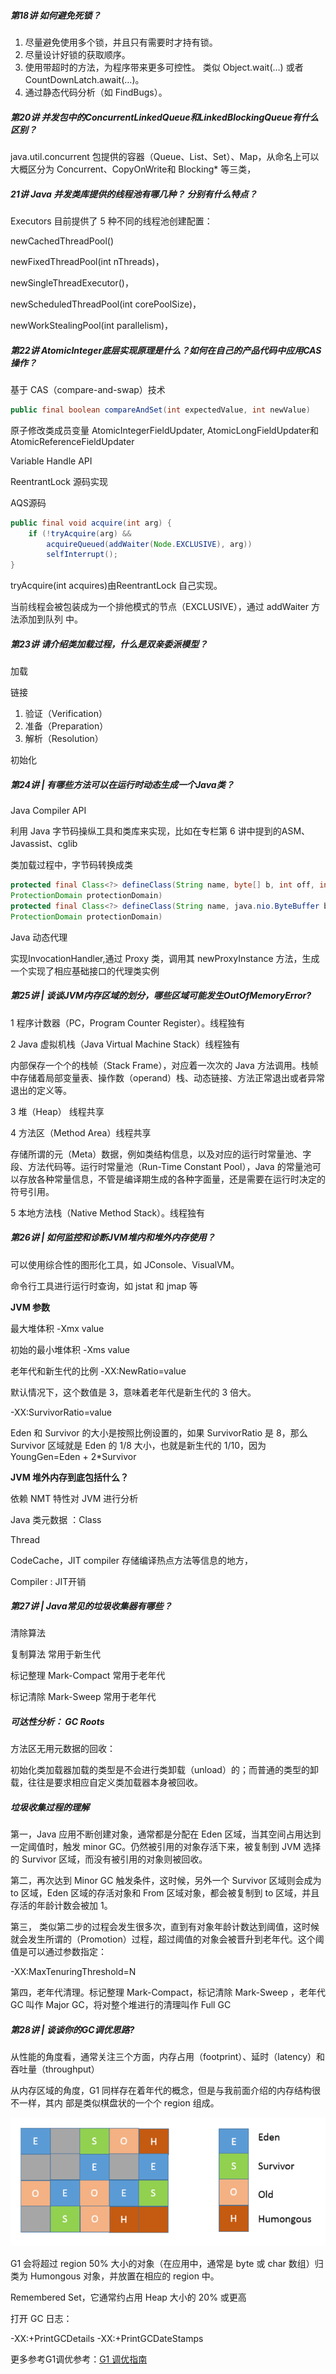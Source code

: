 

##### 第18讲  如何避免死锁？

1. 尽量避免使用多个锁，并且只有需要时才持有锁。
2. 尽量设计好锁的获取顺序。
3. 使用带超时的方法，为程序带来更多可控性。
   类似 Object.wait(…) 或者 CountDownLatch.await(…)。
4. 通过静态代码分析（如 FindBugs）。



##### 第20讲  并发包中的ConcurrentLinkedQueue和LinkedBlockingQueue有什么区别？

java.util.concurrent 包提供的容器（Queue、List、Set）、Map，从命名上可以大概区分为 Concurrent、CopyOnWrite和 Blocking* 等三类，



##### 21讲  Java 并发类库提供的线程池有哪几种？ 分别有什么特点？

Executors 目前提供了 5 种不同的线程池创建配置：

newCachedThreadPool()

newFixedThreadPool(int nThreads)，

newSingleThreadExecutor()，

newScheduledThreadPool(int corePoolSize)，

newWorkStealingPool(int parallelism)，



##### 第22讲 AtomicInteger底层实现原理是什么？如何在自己的产品代码中应用CAS操作？

基于 CAS（compare-and-swap）技术

```java
public final boolean compareAndSet(int expectedValue, int newValue)
```

原子修改类成员变量 AtomicIntegerFieldUpdater, AtomicLongFieldUpdater和AtomicReferenceFieldUpdater

Variable Handle API

ReentrantLock 源码实现

AQS源码

```java
public final void acquire(int arg) {
	if (!tryAcquire(arg) &&
		acquireQueued(addWaiter(Node.EXCLUSIVE), arg))
		selfInterrupt();
}
```

tryAcquire(int acquires)由ReentrantLock 自己实现。

当前线程会被包装成为一个排他模式的节点（EXCLUSIVE），通过 addWaiter 方法添加到队列
中。

##### 第23讲 请介绍类加载过程，什么是双亲委派模型？

加载

链接

1. 验证（Verification）
2. 准备（Preparation）
3. 解析（Resolution）

初始化

##### 第24讲 | 有哪些方法可以在运行时动态生成一个Java类？

Java Compiler API

利用 Java 字节码操纵工具和类库来实现，比如在专栏第 6 讲中提到的ASM、Javassist、cglib

类加载过程中，字节码转换成类

```java
protected final Class<?> defineClass(String name, byte[] b, int off, int len,
ProtectionDomain protectionDomain)
protected final Class<?> defineClass(String name, java.nio.ByteBuffer b,
ProtectionDomain protectionDomain)
```

Java 动态代理 

实现InvocationHandler,通过 Proxy 类，调用其 newProxyInstance 方法，生成一个实现了相应基础接口的代理类实例

##### 第25讲 | 谈谈JVM内存区域的划分，哪些区域可能发生OutOfMemoryError?

1 程序计数器（PC，Program Counter Register）。线程独有

2 Java 虚拟机栈（Java Virtual Machine Stack）线程独有

内部保存一个个的栈帧（Stack Frame），对应着一次次的 Java 方法调用。栈帧中存储着局部变量表、操作数（operand）栈、动态链接、方法正常退出或者异常退出的定义等。

3 堆（Heap） 线程共享

4 方法区（Method Area）线程共享

存储所谓的元（Meta）数据，例如类结构信息，以及对应的运行时常量池、字段、方法代码等。运行时常量池（Run-Time Constant Pool），Java 的常量池可以存放各种常量信息，不管是编译期生成的各种字面量，还是需要在运行时决定的符号引用。

5 本地方法栈（Native Method Stack）。线程独有

##### 第26讲 | 如何监控和诊断JVM堆内和堆外内存使用？

可以使用综合性的图形化工具，如 JConsole、VisualVM。

命令行工具进行运行时查询，如 jstat 和 jmap 等

**JVM 参数**

最大堆体积  -Xmx value

初始的最小堆体积  -Xms value

老年代和新生代的比例  -XX:NewRatio=value

默认情况下，这个数值是 3，意味着老年代是新生代的 3 倍大。

-XX:SurvivorRatio=value

Eden 和 Survivor 的大小是按照比例设置的，如果 SurvivorRatio 是 8，那么 Survivor 区域就是 Eden 的 1/8 大小，也就是新生代的 1/10，因为YoungGen=Eden + 2*Survivor

**JVM 堆外内存到底包括什么？**

依赖 NMT 特性对 JVM 进行分析

Java 类元数据 ：Class

Thread

CodeCache，JIT compiler 存储编译热点方法等信息的地方，

Compiler : JIT开销

##### 第27讲 | Java常见的垃圾收集器有哪些？

清除算法

复制算法 常用于新生代

标记整理 Mark-Compact 常用于老年代

标记清除 Mark-Sweep 常用于老年代

##### 可达性分析： GC Roots

方法区无用元数据的回收：

初始化类加载器加载的类型是不会进行类卸载（unload）的；而普通的类型的卸载，往往是要求相应自定义类加载器本身被回收。

##### 垃圾收集过程的理解

第一，Java 应用不断创建对象，通常都是分配在 Eden 区域，当其空间占用达到一定阈值时，触发 minor GC。仍然被引用的对象存活下来，被复制到 JVM 选择的 Survivor 区域，而没有被引用的对象则被回收。

第二，再次达到 Minor GC 触发条件，这时候，另外一个 Survivor 区域则会成为 to 区域，Eden 区域的存活对象和 From 区域对象，都会被复制到 to 区域，并且存活的年龄计数会被加 1。

第三， 类似第二步的过程会发生很多次，直到有对象年龄计数达到阈值，这时候就会发生所谓的（Promotion）过程，超过阈值的对象会被晋升到老年代。这个阈值是可以通过参数指定：

-XX:MaxTenuringThreshold=N

第四，老年代清理。标记整理 Mark-Compact，标记清除 Mark-Sweep ，老年代 GC 叫作 Major GC，将对整个堆进行的清理叫作 Full GC

##### 第28讲 | 谈谈你的GC调优思路?

从性能的角度看，通常关注三个方面，内存占用（footprint）、延时（latency）和吞吐量（throughput）

从内存区域的角度，G1 同样存在着年代的概念，但是与我前面介绍的内存结构很不一样，其内
部是类似棋盘状的一个个 region 组成。

![](images/Snipaste_2019-08-30_15-43-32.png)

G1 会将超过 region 50% 大小的对象（在应用中，通常是 byte 或 char 数组）归类为 Humongous 对象，并放置在相应的 region 中。

Remembered Set，它通常约占用 Heap 大小的 20% 或更高

打开 GC 日志：

-XX:+PrintGCDetails
-XX:+PrintGCDateStamps

更多参考G1调优参考：[G1 调优指南](https://docs.oracle.com/javase/9/gctuning/garbage-first-garbage-collector-tuning.htm#JSGCT-GUID-90E30ACA-8040-432E-B3A0-1E0440AB556A)

